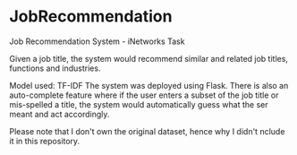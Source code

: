 # JobRecommendation
Job Recommendation System - iNetworks Task

Given a job title, the system would recommend similar and related job titles, functions and industries.

Model used: TF-IDF
The system was deployed using Flask.
There is also an auto-complete feature where if the user enters a subset of the job title or mis-spelled a title, the system would automatically guess what the ser meant and act accordingly.

Please note that I don't own the original dataset, hence why I didn't nclude it in this repository.
